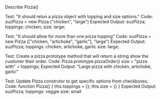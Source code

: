 Describe Pizza()

Test: "It should retun a pizza object with topping and size options."
Code: suzPizza = new Pizza ("chicken", "large")
Expected Output: suzPizza;
                toppings: chicken;
                size: large;

Test: "It should allow for more than one pizza topping"
Code: suzPizza = new Pizza (["chicken, "artichoke", "garlic"], "large")
Expected Output: suzPizza;
                toppings: chicken, artichoke, garlic
                size: large;

Test: Create a pizza prototype method that will return a string show the customer their order.
Code: Pizza.prototype.pizzaOrder() 
  size + "pizza with" + toppings;
Expected Output: "Large pizza with chicken, artichoke, garlic"

Test: Update Pizza construtor to get specific options from checkboxes.
Code: function Pizza() {
  this.toppings = {};
  this.size = {}
}
Expected Output: suzPizza;
                  toppings: veggie
                  size: small
                  